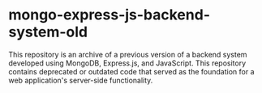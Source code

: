 # mongo-express-js-backend-system-old
This repository is an archive of a previous version of a backend system developed using MongoDB, Express.js, and JavaScript. This repository contains deprecated or outdated code that served as the foundation for a web application's server-side functionality.
